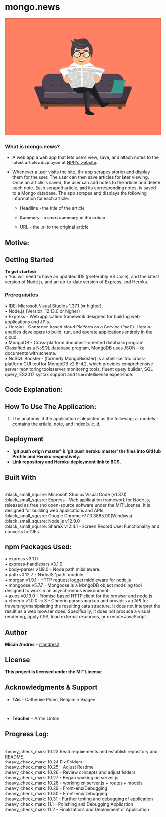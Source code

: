 # mongo.news

![alt text](https://github.com/mandres2/mongo.news/blob/master/public/assets/images/news_reading.gif?raw=true)

<h3>What is mongo.news?</h3>

- A web app a web app that lets users view, save, and attach notes to the latest articles displayed at [NPR's website](https://www.npr.org/).

- Whenever a user visits the site, the app scrapes stories and display them for the user. The user can then save articles for later viewing. Once an article is saved, the user can add notes to the article and delete each note. Each scraped article, and its corresponding notes, is saved to a Mongo database. The app scrapes and displays the following information for each article:

  - Headline - the title of the article

  - Summary - a short summary of the article

  - URL - the url to the original article

## Motive:

## Getting Started

<b>To get started:</b>
<br>
:black_small_square: You will need to have an updated IDE (preferably VS Code), and the latest version of Node.js, and an up-to-date version of Express, and Heroku.

### Prerequisites

:black_small_square: IDE: Microsoft Visual Studios 1.37.1 (or higher).
<br>
:black_small_square: Node.js (Version: 12.13.0 or higher)
<br>
:black_small_square: Express - Web application framework designed for building web applications and APIs.
<br>
:black_small_square: Heroku - Container-based cloud Platform as a Service (PaaS). Heroku enables developers to build, run, and operate applications entirely in the cloud.
<br>
:black_small_square: MongoDB - Cross-platform document-oriented database program. Classified as a NoSQL database program, MongoDB uses JSON-like documents with schema.
<br>
:black_small_square: NoSQL Booster - (formerly MongoBooster) is a shell-centric cross-platform GUI tool for MongoDB v2.6-4.2, which provides comprehensive server monitoring toolsserver monitoring tools, fluent query builder, SQL query, ES2017 syntax support and true intellisense experience.

## Code Explanation:

## How To Use The Application:

1. The anatomy of the application is depicted as the following:
   a. models - contains the article, note, and index
   b.
   c.
   d.

## Deployment

- <b> 'git push origin master' & 'git push heroku master' the files into GitHub Profile and Heroku respectively.</b>
- <b> Link repository and Heroku deployment link to BCS.</b>

## Built With

<br>
:black_small_square: Microsoft Studios Visual Code (v1.37.1)
<br>
:black_small_square: Express - Web application framework for Node.js, released as free and open-source software under the MIT License. It is designed for building web applications and APIs
<br>
:black_small_square: Google Chrome v77.0.3865.90(Windows)
<br>
:black_small_square: Node.js v12.9.0
<br>
:black_small_square: ShareX v12.4.1 - Screen Record User Functionality and converts to GIFs

## npm Packages Used:

:black_small_square: express v3.1.0
<br>
:black_small_square: express-handlebars v3.1.0
<br>
:black_small_square: body-parser v1.19.0 - Node path middleware.
<br>
:black_small_square: path v0.12.7 - NodeJS 'path' module
<br>
:black_small_square: morgan v1.9.1 - HTTP request logger middleware for node.js
<br>
:black_small_square: mongoose v5.7.7 - Mongoose is a MongoDB object modeling tool designed to work in an asynchronous environment.
<br>
:black_small_square: axios v0.19.0 - Promise based HTTP client for the browser and node.js
<br>
:black_small_square: cheerio v1.0.0-rc.3 - Cheerio parses markup and provides an API for traversing/manipulating the resulting data structure. It does not interpret the result as a web browser does. Specifically, it does not produce a visual rendering, apply CSS, load external resources, or execute JavaScript.

## Author

**Micah Andres** - [mandres2](https://github.com/mandres2)

## License

<b>This project is licensed under the MIT License</b>

## Acknowledgments & Support

- <b>TAs</b> - Catherine Pham, Benjamin Vaagen

<br>

- <b>Teacher</b> - Arron Linton

## Progress Log:

<br>
:heavy_check_mark: 10.23 Read requirements and establish repository and README.
<br>
:heavy_check_mark: 10.24 Fix Folders
<br>
:heavy_check_mark: 10.25 - Adjust Readme
<br>
:heavy_check_mark: 10.26 - Review concepts and adjust folders
<br>
:heavy_check_mark: 10.27 - Began working on server.js
<br>
:heavy_check_mark: 10.28 - working on server.js + routes + models
<br>
:heavy_check_mark: 10.29 - Front-end/Debugging
<br>
:heavy_check_mark: 10.30 - Front-end/Debugging
<br>
:heavy_check_mark: 10.31 - Further testing and debugging of application
<br>
:heavy_check_mark: 11.1 - Polishing and Debugging Application
<br>
:heavy_check_mark: 11.2 - Finalizations and Deployment of Application
<br>
